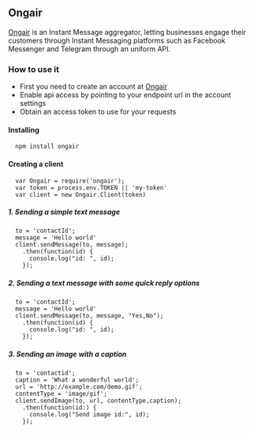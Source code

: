 ## Ongair

[Ongair](https://ongair.im) is an Instant Message aggregator, letting businesses engage their customers through Instant Messaging platforms such as Facebook Messenger and Telegram through an uniform API.

### How to use it
- First you need to create an account at [Ongair](https://ongair.im)
- Enable api access by pointing to your endpoint url in the account settings
- Obtain an access token to use for your requests

#### Installing

```
  npm install ongair
```

#### Creating a client

```
  var Ongair = require('ongair');
  var token = process.env.TOKEN || 'my-token'
  var client = new Ongair.Client(token)
```

##### 1. Sending a simple text message

```
  to = 'contactId';
  message = 'Hello world'
  client.sendMessage(to, message);
    .then(function(id) {
      console.log("id: ", id);
    });
```

##### 2. Sending a text message with some quick reply options

```
  to = 'contactId';
  message = 'Hello world'
  client.sendMessage(to, message, "Yes,No");
    .then(function(id) {
      console.log("id: ", id);
    });
```

##### 3. Sending an image with a caption

```
  to = 'contactid';
  caption = 'What a wonderful world';
  url = 'http://example.com/demo.gif';
  contentType = 'image/gif';
  client.sendImage(to, url, contentType,caption);
    .then(function(id:) {
      console.log("Send image id:", id);
    });
```

